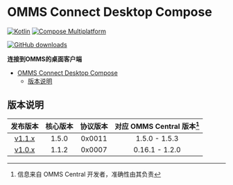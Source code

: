 # OMMS Connect Desktop Compose

[![Kotlin](https://img.shields.io/badge/4898_lines-Kotlin-7954F6?logo=kotlin)](https://kotlinlang.org/)
[![Compose Multiplatform](https://img.shields.io/badge/Compose_Multiplatform_UI-5383EC?logo=jetpackcompose&logoColor=ffffff)](https://www.jetbrains.com/lp/compose-multiplatform/)

[![GitHub downloads](https://img.shields.io/github/downloads/OhMyMinecraftServer/OMMS-Connect-Desktop-Compose/total?label=Github%20Downloads&logo=github)](https://github.com/OhMyMinecraftServer/OMMS-Connect-Desktop-Compose/releases)

**连接到OMMS的桌面客户端**

<!-- TOC -->
* [OMMS Connect Desktop Compose](#omms-connect-desktop-compose)
  * [版本说明](#版本说明)
<!-- TOC -->

## 版本说明
|                                                  发布版本                                                  | 核心版本  |  协议版本  | 对应 OMMS Central 版本[^1] |
|:------------------------------------------------------------------------------------------------------:|:-----:|:------:|:----------------------:|
|   [v1.1.x](https://github.com/OhMyMinecraftServer/OMMS-Connect-Desktop-Compose/releases/tag/v1.1.3)    | 1.5.0 | 0x0011 |     1.5.0 - 1.5.3      |
| [v1.0.x](https://github.com/OhMyMinecraftServer/OMMS-Connect-Desktop-Compose/releases/tag/v1.0.0-beta) | 1.1.2 | 0x0007 |     0.16.1 - 1.2.0     |

[^1]: 信息来自 OMMS Central 开发者，准确性由其负责
